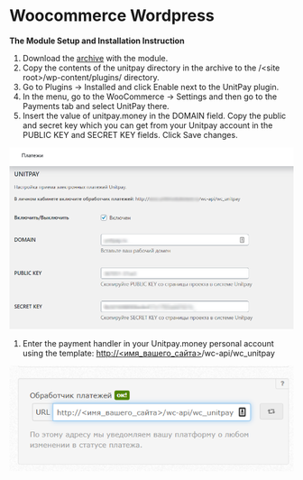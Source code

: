 # Woocommerce Wordpress

**The Module Setup and Installation Instruction**

1. Download the [archive](https://github.com/unitpay/woocommerce-module/archive/master.zip) with the module.
2. Copy the contents of the unitpay directory in the archive to the /&lt;site root&gt;/wp-content/plugins/ directory.
3. Go to Plugins -&gt; Installed and click Enable next to the UnitPay plugin.
4. In the menu, go to the WooCommerce -&gt; Settings and then go to the Payments tab and select UnitPay there.
5. Insert the value of unitpay.money in the DOMAIN field. Copy the public and secret key which you can get from your Unitpay account in the PUBLIC KEY and SECRET KEY fields. Click Save changes.

![](../../.gitbook/assets/w3.png)

1. Enter the payment handler in your Unitpay.money personal account using the template: [http://&lt;имя\_вашего\_сайта&gt;](http://xn--/%3C__-7vebaolv6au8a9a1ct4h3f/)/wc-api/wc\_unitpay

![](../../.gitbook/assets/w2.png)

